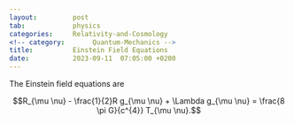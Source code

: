 ```yaml
---
layout:         post
tab:	        physics
categories:     Relativity-and-Cosmology
<!-- category:       Quantum-Mechanics -->
title:          Einstein Field Equations
date:           2023-09-11  07:05:00 +0200
---
```


The Einstein field equations are

$$R_{\mu \nu} - \frac{1}{2}R g_{\mu \nu} + \Lambda g_{\mu \nu} = \frac{8 \pi G}{c^{4}} T_{\mu \nu}.$$
